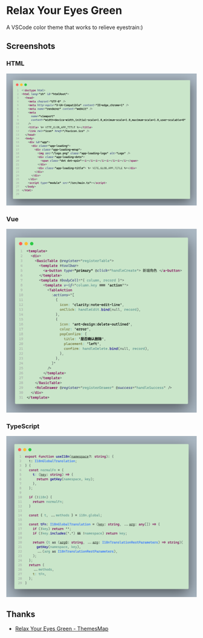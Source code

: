 # Relax Your Eyes Green

A VSCode color theme that works to relieve eyestrain:)

## Screenshots

### HTML

![HTML](./assets/color-theme-screenshots-html.png)

### Vue

![Vue](./assets/color-theme-screenshots-vue.png)

### TypeScript

![TypeScript](./assets/color-theme-screenshots-ts.png)

## Thanks

- [Relax Your Eyes Green - ThemesMap](http://www.themesmap.com/details.html?id=56af4d27333ecc1800c392b3)
